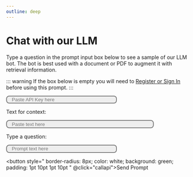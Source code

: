 ```yaml
---
outline: deep
---
```


# Chat with our LLM

Type a question in the prompt input box below to see a sample of our LLM bot. The bot is best used with a document or PDF to augment it with retrieval information. 

::: warning 
If the box below is empty you will need to <a href='/getting-started'>Register or Sign In</a> before using this prompt. 
:::

<script setup>
import axios from "axios";
import { onMounted } from 'vue';

function callapi() {
    const comment = document.getElementById('chatText').value;
    const pdfUrl = document.getElementById('pdfUrl').value;
    prompt(comment, 'me')
    const config = {
        headers:{
            'Content-Type': 'application/json'
        }
    }

    const q = { "prompt" : comment, "text" : pdfUrl }    
    const url = "https://api.weburban.com/generate/text-from-text";
    const json = JSON.stringify(q);

    axios.defaults.headers['x-api-key'] = document.getElementById("token").value;
    console.log(document.getElementById("token").value)
    console.log(axios.post(url, json, config))

    axios.post(url, json, config)
        .then(response => {
            console.log(response.data);
            const botSaid = response.data["output"];
            prompt(botSaid, "bot");
    })
    .catch(error => {
        console.error(error);
        prompt(error, "error, server may be warming up");
    });
}

function prompt(comment, id) {
    const chatText = document.getElementById("chatText");
    const newDiv = document.createElement("div");
    newDiv.id = id
    const text = document.createTextNode(id + " : " + comment);
    newDiv.appendChild(text);
    var chatList = document.getElementById("chatList");
    chatList.appendChild(newDiv)
}

onMounted(() => {
  const apiKey = localStorage.getItem('apiKey');
  const token = document.getElementById("token");
  token.value = apiKey != null ? apiKey : '';
});

</script>

<input style='
border-style: solid; 
color: black; 
background: #eeeeee;
width: 300px;
border-radius:8px;
padding: 1pt 10pt 1pt 10pt 
' id="token" type="text" label='Token' placeholder="Paste API Key here" value="">

Text for context: <br />

<input style='
border-style: solid; 
color: black; 
background: #eeeeee;
width: 400px;
border-radius:8px;
padding: 1pt 10pt 1pt 10pt 
' id="pdfUrl" type="text" label='URL' placeholder="Paste text here" value="">

Type a question: <br />

<input style='
border-style: solid; 
color: black; 
background: #eeeeee;
width: 300px;
border-radius:8px;
padding: 1pt 10pt 1pt 10pt 
' id="chatText" type="text" label='Prompt' placeholder="Prompt text here" value="">

<button style="
border-radius: 8px; 
color: white; 
background: green; 
padding: 1pt 10pt 1pt 10pt 
" @click="callapi">Send Prompt</button>

<div id="chatList"></div>
